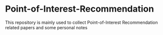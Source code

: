 # Point-of-Interest-Recommendation
This repository is mainly used to collect Point-of-Interest Recommendation related papers and some personal notes
